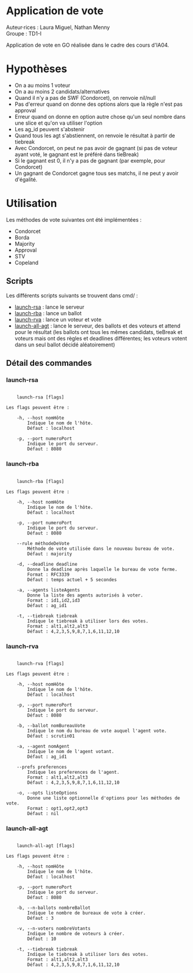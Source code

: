 # Application de vote

Auteur·rices : Laura Miguel, Nathan Menny   
Groupe : TD1-I

Application de vote en GO réalisée dans le cadre des cours d'IA04.

# Hypothèses
* On a au moins 1 voteur
* On a au moins 2 candidats/alternatives
* Quand il n'y a pas de SWF (Condorcet), on renvoie nil/null
* Pas d'erreur quand on donne des options alors que la règle n'est pas approval
* Erreur quand on donne en option autre chose qu'un seul nombre dans une slice et qu'on va utiliser l'option
* Les ag_id peuvent s'abstenir
* Quand tous les agt s'abstiennent, on renvoie le résultat à partir de tiebreak
* Avec Condorcet, on peut ne pas avoir de gagnant (si pas de voteur ayant voté, le gagnant est le préféré dans tieBreak)
* Si le gagnant est 0, il n'y a pas de gagnant (par exemple, pour Condorcet)
* Un gagnant de Condorcet gagne tous ses matchs, il ne peut y avoir d'égalité.

# Utilisation

Les méthodes de vote suivantes ont été implémentées :
* Condorcet
* Borda
* Majority
* Approval
* STV
* Copeland

## Scripts

Les différents scripts suivants se trouvent dans cmd/ :
* [launch-rsa](#launch-rsa) : lance le serveur
* [launch-rba](#launch-rba) : lance un ballot
* [launch-rva](#launch-rva) : lance un voteur et vote
* [launch-all-agt](#launch-all-agt) : lance le serveur, des ballots et des voteurs et attend pour le résultat (les ballots ont tous les mêmes candidats, tieBreak et voteurs mais ont des règles et deadlines différentes; les voteurs votent dans un seul ballot décidé aléatoirement)

## Détail des commandes

### launch-rsa

```

	launch-rsa [flags]

Les flags peuvent être :

	-h, --host nomHôte
		Indique le nom de l'hôte.
		Défaut : localhost

	-p, --port numeroPort
		Indique le port du serveur.
		Défaut : 8080

```

### launch-rba

```

	launch-rba [flags]

Les flags peuvent être :

	-h, --host nomHôte
		Indique le nom de l'hôte.
		Défaut : localhost

	-p, --port numeroPort
		Indique le port du serveur.
		Défaut : 8080

	--rule méthodeDeVote
		Méthode de vote utilisée dans le nouveau bureau de vote.
		Défaut : majority

	-d, --deadline deadline
		Donne la deadline après laquelle le bureau de vote ferme.
		Format : RFC3339
		Défaut : temps actuel + 5 secondes

	-a, --agents listeAgents
		Donne la liste des agents autorisés à voter.
		Format : id1,id2,id3
		Défaut : ag_id1

	-t, --tiebreak tiebreak
		Indique le tiebreak à utiliser lors des votes.
		Format : alt1,alt2,alt3
		Défaut : 4,2,3,5,9,8,7,1,6,11,12,10

```

### launch-rva

```

	launch-rva [flags]

Les flags peuvent être :

	-h, --host nomHôte
		Indique le nom de l'hôte.
		Défaut : localhost

	-p, --port numeroPort
		Indique le port du serveur.
		Défaut : 8080

	-b, --ballot nomBureauVote
		Indique le nom du bureau de vote auquel l'agent vote.
		Défaut : scrutin01

	-a, --agent nomAgent
		Indique le nom de l'agent votant.
		Défaut : ag_id1

	--prefs preferences
		Indique les preferences de l'agent.
		Format : alt1,alt2,alt3
		Défaut : 4,2,3,5,9,8,7,1,6,11,12,10

	-o, --opts listeOptions
		Donne une liste optionnelle d'options pour les méthodes de vote.
		Format : opt1,opt2,opt3
		Défaut : nil

```

### launch-all-agt

```

	launch-all-agt [flags]

Les flags peuvent être :

	-h, --host nomHôte
		Indique le nom de l'hôte.
		Défaut : localhost

	-p, --port numeroPort
		Indique le port du serveur.
		Défaut : 8080

	-b, --n-ballots nombreBallot
		Indique le nombre de bureaux de vote à créer.
		Défaut : 3

	-v, --n-voters nombreVotants
		Indique le nombre de voteurs à créer.
		Défaut : 10

	-t, --tiebreak tiebreak
		Indique le tiebreak à utiliser lors des votes.
		Format : alt1,alt2,alt3
		Défaut : 4,2,3,5,9,8,7,1,6,11,12,10

```